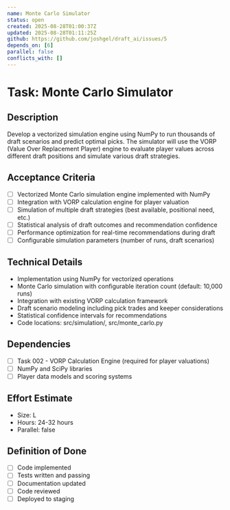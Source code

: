 ```yaml
---
name: Monte Carlo Simulator
status: open
created: 2025-08-28T01:00:37Z
updated: 2025-08-28T01:11:25Z
github: https://github.com/joshgel/draft_ai/issues/5
depends_on: [6]
parallel: false
conflicts_with: []
---
```


# Task: Monte Carlo Simulator

## Description
Develop a vectorized simulation engine using NumPy to run thousands of draft scenarios and predict optimal picks. The simulator will use the VORP (Value Over Replacement Player) engine to evaluate player values across different draft positions and simulate various draft strategies.

## Acceptance Criteria
- [ ] Vectorized Monte Carlo simulation engine implemented with NumPy
- [ ] Integration with VORP calculation engine for player valuation
- [ ] Simulation of multiple draft strategies (best available, positional need, etc.)
- [ ] Statistical analysis of draft outcomes and recommendation confidence
- [ ] Performance optimization for real-time recommendations during draft
- [ ] Configurable simulation parameters (number of runs, draft scenarios)

## Technical Details
- Implementation using NumPy for vectorized operations
- Monte Carlo simulation with configurable iteration count (default: 10,000 runs)
- Integration with existing VORP calculation framework
- Draft scenario modeling including pick trades and keeper considerations
- Statistical confidence intervals for recommendations
- Code locations: src/simulation/, src/monte_carlo.py

## Dependencies
- [ ] Task 002 - VORP Calculation Engine (required for player valuations)
- [ ] NumPy and SciPy libraries
- [ ] Player data models and scoring systems

## Effort Estimate
- Size: L
- Hours: 24-32 hours
- Parallel: false

## Definition of Done
- [ ] Code implemented
- [ ] Tests written and passing
- [ ] Documentation updated
- [ ] Code reviewed
- [ ] Deployed to staging
